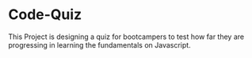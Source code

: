 # Code-Quiz

This Project is designing a quiz for bootcampers to test how far they are progressing in learning the fundamentals on Javascript. 
